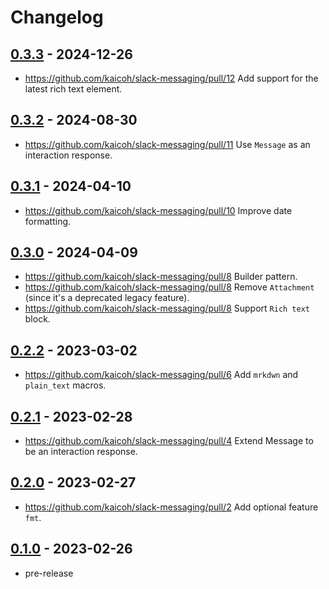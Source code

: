 # Changelog

## [0.3.3][] - 2024-12-26

- https://github.com/kaicoh/slack-messaging/pull/12 Add support for the latest rich text element.

## [0.3.2][] - 2024-08-30

- https://github.com/kaicoh/slack-messaging/pull/11 Use `Message` as an interaction response.

## [0.3.1][] - 2024-04-10

- https://github.com/kaicoh/slack-messaging/pull/10 Improve date formatting.

## [0.3.0][] - 2024-04-09

- https://github.com/kaicoh/slack-messaging/pull/8 Builder pattern.
- https://github.com/kaicoh/slack-messaging/pull/8 Remove `Attachment` (since it's a deprecated legacy feature).
- https://github.com/kaicoh/slack-messaging/pull/8 Support `Rich text` block.

## [0.2.2][] - 2023-03-02

- https://github.com/kaicoh/slack-messaging/pull/6 Add `mrkdwn` and `plain_text` macros.

## [0.2.1][] - 2023-02-28

- https://github.com/kaicoh/slack-messaging/pull/4 Extend Message to be an interaction response.

## [0.2.0][] - 2023-02-27

- https://github.com/kaicoh/slack-messaging/pull/2 Add optional feature `fmt`.

## [0.1.0][] - 2023-02-26

- pre-release

[0.3.3]: https://github.com/kaicoh/slack-messaging/releases/v0.3.3
[0.3.2]: https://github.com/kaicoh/slack-messaging/releases/v0.3.2
[0.3.1]: https://github.com/kaicoh/slack-messaging/releases/v0.3.1
[0.3.0]: https://github.com/kaicoh/slack-messaging/releases/v0.3.0
[0.2.2]: https://github.com/kaicoh/slack-messaging/releases/v0.2.2
[0.2.1]: https://github.com/kaicoh/slack-messaging/releases/v0.2.1
[0.2.0]: https://github.com/kaicoh/slack-messaging/releases/v0.2.0
[0.1.0]: https://github.com/kaicoh/slack-messaging/releases/v0.1.0
